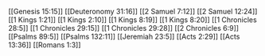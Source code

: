 [[Genesis 15:15]]
[[Deuteronomy 31:16]]
[[2 Samuel 7:12]]
[[2 Samuel 12:24]]
[[1 Kings 1:21]]
[[1 Kings 2:10]]
[[1 Kings 8:19]]
[[1 Kings 8:20]]
[[1 Chronicles 28:5]]
[[1 Chronicles 29:15]]
[[1 Chronicles 29:28]]
[[2 Chronicles 6:9]]
[[Psalms 89:5]]
[[Psalms 132:11]]
[[Jeremiah 23:5]]
[[Acts 2:29]]
[[Acts 13:36]]
[[Romans 1:3]]

